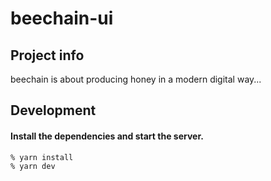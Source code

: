 # beechain-ui

## Project info

beechain is about producing honey in a modern digital way...

## Development
#### Install the dependencies and start the server.

```sh
% yarn install
% yarn dev
```
  